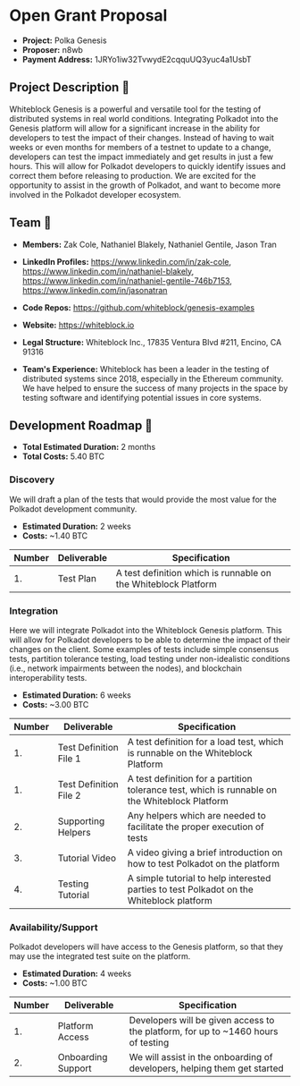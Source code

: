 # Open Grant Proposal

* **Project:** Polka Genesis
* **Proposer:** n8wb
* **Payment Address:** 1JRYo1iw32TvwydE2cqquUQ3yuc4a1UsbT

## Project Description :page_facing_up: 
Whiteblock Genesis is a powerful and versatile tool for the testing of distributed systems in real world conditions. Integrating Polkadot into the Genesis platform will allow for a significant increase in the ability for developers to test the impact of their changes. Instead of having to wait weeks or even months for members of a testnet to update to a change, developers can test the impact immediately and get results in just a few hours. This will allow for Polkadot developers to quickly identify issues and correct them before releasing to production. We are excited for the opportunity to assist in the growth of Polkadot, and want to become more involved in the Polkadot developer ecosystem. 

## Team :busts_in_silhouette:

* **Members:** Zak Cole, Nathaniel Blakely, Nathaniel Gentile, Jason Tran
* **LinkedIn Profiles:** https://www.linkedin.com/in/zak-cole, https://www.linkedin.com/in/nathaniel-blakely, https://www.linkedin.com/in/nathaniel-gentile-746b7153, https://www.linkedin.com/in/jasonatran

* **Code Repos:** https://github.com/whiteblock/genesis-examples
* **Website:**	https://whiteblock.io
* **Legal Structure:** Whiteblock Inc., 17835 Ventura Blvd #211, Encino, CA 91316
* **Team's Experience:** 
Whiteblock has been a leader in the testing of distributed systems since 2018, especially in the Ethereum community. We have helped to ensure the success of many projects in the space by testing software and identifying potential issues in core systems. 

## Development Roadmap :nut_and_bolt: 

* **Total Estimated Duration:** 2 months
* **Total Costs:** 5.40 BTC

### Discovery
We will draft a plan of the tests that would provide the most value for the Polkadot development community.

* **Estimated Duration:** 2 weeks
* **Costs:** \~1.40 BTC

| Number | Deliverable | Specification | 
| ------------- | ------------- | ------------- |
| 1. | Test Plan | A test definition which is runnable on the Whiteblock Platform |  


### Integration

Here we will integrate Polkadot into the Whiteblock Genesis platform. This will allow for Polkadot developers to be able to determine the impact of their changes on the client. Some examples of tests include simple consensus tests, partition tolerance testing, load testing under non-idealistic conditions (i.e., network impairments between the nodes), and blockchain interoperability tests. 

* **Estimated Duration:** 6 weeks
* **Costs:** \~3.00 BTC

| Number | Deliverable | Specification | 
| ------------- | ------------- | ------------- |
| 1. | Test Definition File 1 | A test definition for a load test, which is runnable on the Whiteblock Platform |
| 1. | Test Definition File 2 | A test definition for a partition tolerance test, which is runnable on the Whiteblock Platform |
| 2. | Supporting Helpers | Any helpers which are needed to facilitate the proper execution of tests |
| 3. | Tutorial Video | A video giving a brief introduction on how to test Polkadot on the platform |
| 4. | Testing Tutorial | A simple tutorial to help interested parties to test Polkadot on the Whiteblock platform |

### Availability/Support
Polkadot developers will have access to the Genesis platform, so that they may use the integrated test suite on the platform. 

* **Estimated Duration:** 4 weeks
* **Costs:** \~1.00 BTC

| Number | Deliverable | Specification | 
| ------------- | ------------- | ------------- |
| 1. | Platform Access | Developers will be given access to the platform, for up to \~1460 hours of testing |
| 2. | Onboarding Support | We will assist in the onboarding of developers, helping them get started |
